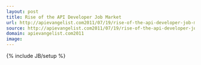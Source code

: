 ```yaml
---
layout: post
title: Rise of the API Developer Job Market
url: http://apievangelist.com2011/07/19/rise-of-the-api-developer-job-market/
source: http://apievangelist.com2011/07/19/rise-of-the-api-developer-job-market/
domain: apievangelist.com2011
image: 
---
```

{% include JB/setup %}

